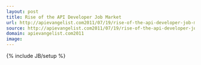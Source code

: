 ```yaml
---
layout: post
title: Rise of the API Developer Job Market
url: http://apievangelist.com2011/07/19/rise-of-the-api-developer-job-market/
source: http://apievangelist.com2011/07/19/rise-of-the-api-developer-job-market/
domain: apievangelist.com2011
image: 
---
```

{% include JB/setup %}

